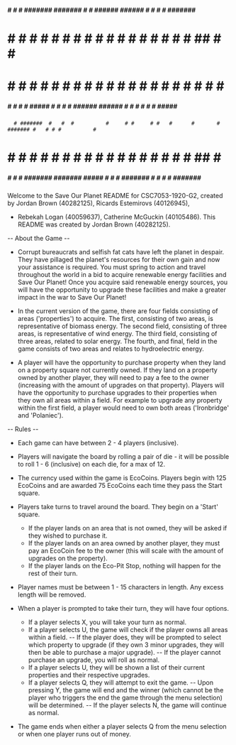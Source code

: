  #####     #    #     # #######    ####### #     # ######     ######  #          #    #     # ####### ####### 
#     #   # #   #     # #          #     # #     # #     #    #     # #         # #   ##    # #          #    
#        #   #  #     # #          #     # #     # #     #    #     # #        #   #  # #   # #          #    
 #####  #     # #     # #####      #     # #     # ######     ######  #       #     # #  #  # #####      #    
      # #######  #   #  #          #     # #     # #   #      #       #       ####### #   # # #          #    
#     # #     #   # #   #          #     # #     # #    #     #       #       #     # #    ## #          #    
 #####  #     #    #    #######    #######  #####  #     #    #       ####### #     # #     # #######    #  


Welcome to the Save Our Planet README for CSC7053-1920-G2, created by Jordan Brown (40282125), Ricards Estemirovs (40126945),
 * Rebekah Logan (40059637), Catherine McGuckin (40105486). This README was created by Jordan Brown (40282125).

-- About the Game --

 * Corrupt bureaucrats and selfish fat cats have left the planet in despair. They have pillaged the planet's resources for their own gain and now your assistance is required. You must spring to action and travel throughout the world in a bid to acquire renewable energy facilities and Save Our Planet! Once you acquire said renewable energy sources, you will have the opportunity to upgrade these facilities and make a greater impact in the war to Save Our Planet!

 * In the current version of the game, there are four fields consisting of areas ('properties') to acquire. The first, consisting of two areas, is representative of biomass energy. The second field, consisting of three areas, is representative of wind energy. The third field, consisting of three areas, related to solar energy. The fourth, and final, field in the game consists of two areas and relates to hydroelectric energy. 

 * A player will have the opportunity to purchase property when they land on a property square not currently owned. If they land on a property owned by another player, they will need to pay a fee to the owner (increasing with the amount of upgrades on that property). Players will have the opportunity to purchase upgrades to their properties when they own all areas within a field. For example to upgrade any property within the first field, a player would need to own both areas ('Ironbridge' and 'Polaniec').

 -- Rules --

 * Each game can have between 2 - 4 players (inclusive).

 * Players will navigate the board by rolling a pair of die - it will be possible to roll 1 - 6 (inclusive) on each die, for a max of 12. 

 * The currency used within the game is EcoCoins. Players begin with 125 EcoCoins and are awarded 75 EcoCoins each time they pass the Start square.

 * Players take turns to travel around the board. They begin on a 'Start' square. 
	- If the player lands on an area that is not owned, they will be asked if they wished to purchase it. 
	- If the player lands on an area owned by another player, they must pay an EcoCoin fee to the owner (this will scale with the amount of upgrades on the property).
	- If the player lands on the Eco-Pit Stop, nothing will happen for the rest of their turn.

 * Player names must be between 1 - 15 characters in length. Any excess length will be removed.

 * When a player is prompted to take their turn, they will have four options. 
	 - If a player selects X, you will take your turn as normal. 
	 - If a player selects U, the game will check if the player owns all areas within a field. 
		-- If the player does, they will be prompted to select which property to upgrade (if they own 3 minor upgrades, they will then be able to purchase a major upgrade). 
		-- If the player cannot purchase an upgrade, you will roll as normal. 
	- If a player selects U, they will be shown a list of their current properties and their respective upgrades. 
	- If a player selects Q, they will attempt to exit the game. 
		-- Upon pressing Y, the game will end and the winner (which cannot be the player who triggers the end the game through the menu selection) will be determined. 
		-- If the player selects N, the game will continue as normal.

 * The game ends when either a player selects Q from the menu selection or when one player runs out of money. 